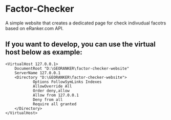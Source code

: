 # Factor-Checker
A simple website that creates a dedicated page for check indivudual facotrs based on eRanker.com API.

## If you want to develop, you can use the virtual host below as example:
```
<VirtualHost 127.0.0.1>
    DocumentRoot "D:\GEORANKER\factor-checker-website"
    ServerName 127.0.0.1
    <Directory "D:\GEORANKER\factor-checker-website">
            Options FollowSymLinks Indexes
            AllowOverride All
            Order deny,allow
            Allow from 127.0.0.1
            Deny from all
            Require all granted
    </Directory>
</VirtualHost>
```